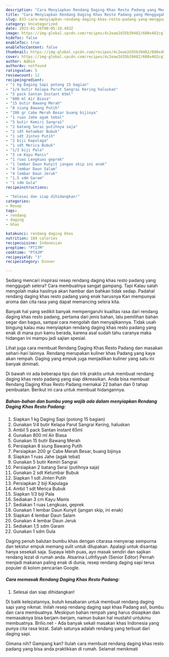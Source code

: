 ```yaml
---
description: "Cara Menyiapkan Rendang Daging Khas Resto Padang yang Menggugah Selera "
title: "Cara Menyiapkan Rendang Daging Khas Resto Padang yang Menggugah Selera "
slug: 833-cara-menyiapkan-rendang-daging-khas-resto-padang-yang-menggugah-selera
category: Uncategorized
date: 2023-01-26T00:05:19.493Z
image: https://img-global.cpcdn.com/recipes/4c2eae2d35b39482/680x482cq70/rendang-daging-khas-resto-padang-foto-resep-utama.jpg
hideToc: false
enableToc: true
enableTocContent: false
thumbnail: https://img-global.cpcdn.com/recipes/4c2eae2d35b39482/680x482cq70/rendang-daging-khas-resto-padang-foto-resep-utama.jpg
cover: https://img-global.cpcdn.com/recipes/4c2eae2d35b39482/680x482cq70/rendang-daging-khas-resto-padang-foto-resep-utama.jpg
author: Admin
authorAv: notfound
ratingvalue: 5
reviewcount: 12
recipeingredient:
- "1 kg Daging Sapi potong 15 bagian"
- "1/4 butir Kelapa Parut Sangrai Kering haluskan"
- "5 pack Santan Instant 65ml"
- "800 ml Air Biasa"
- "15 butir Bawang Merah"
- "8 siung Bawang Putih"
- "200 gr Cabe Merah Besar buang bijinya"
- "1 ruas Jahe agak tebal"
- "5 butir Kemiri Sangrai"
- "2 batang Serai putihnya saja"
- "2 sdt Ketumbar Bubuk"
- "1 sdt Jinten Putih"
- "2 biji Kapulaga"
- "1 sdt Merica Bubuk"
- "1/3 biji Pala"
- "3 cm Kayu Manis"
- "1 ruas Lengkuas geprek"
- "1 lembar Daun Kunyit jangan skip ini enak"
- "4 lembar Daun Salam"
- "4 lembar Daun Jeruk"
- "1,5 sdm Garam"
- "1 sdm Gula"
recipeinstructions:

- "Selesai dan siap dihidangkan!"
categories:
- Resep
tags:
- rendang
- daging
- khas

katakunci: rendang daging khas 
nutrition: 184 calories
recipecuisine: Indonesian
preptime: "PT17M"
cooktime: "PT42M"
recipeyield: "3"
recipecategory: Dinner

---
```



Sedang mencari inspirasi resep rendang daging khas resto padang yang menggugah selera? Cara membuatnya sangat gampang. Tapi Kalau salah mengolah maka hasilnya akan hambar dan bahkan tidak sedap. Padahal rendang daging khas resto padang yang enak harusnya Kan mempunyai aroma dan cita rasa yang dapat memancing selera kita.


Banyak hal yang sedikit banyak mempengaruhi kualitas rasa dari rendang daging khas resto padang, pertama dari jenis bahan, lalu pemilihan bahan segar dan bagus, sampai cara mengolah dan menyajikannya. Tidak usah bingung kalau mau menyiapkan rendang daging khas resto padang yang enak di mana pun kamu berada, karena asal sudah tahu caranya maka hidangan ini mampu jadi sajian spesial.

Lihat juga cara membuat Rendang Daging Khas Resto Padang dan masakan sehari-hari lainnya. Rendang merupakan kuliner khas Padang yang kaya akan rempah. Daging yang empuk juga menjadikan kuliner yang satu ini banyak diminati.


Di bawah ini ada beberapa tips dan trik praktis untuk membuat rendang daging khas resto padang yang siap dikreasikan. Anda bisa membuat Rendang Daging Khas Resto Padang memakai 22 bahan dan 0 tahap pembuatan. Berikut ini cara untuk membuat hidangannya.

<!--inarticleads1-->

##### Bahan-bahan dan bumbu yang wajib ada dalam menyiapkan Rendang Daging Khas Resto Padang:

1. Siapkan 1 kg Daging Sapi (potong 15 bagian)
1. Gunakan 1/4 butir Kelapa Parut Sangrai Kering, haluskan
1. Ambil 5 pack Santan Instant 65ml
1. Gunakan 800 ml Air Biasa
1. Gunakan 15 butir Bawang Merah
1. Persiapkan 8 siung Bawang Putih
1. Persiapkan 200 gr Cabe Merah Besar, buang bijinya
1. Siapkan 1 ruas Jahe (agak tebal)
1. Gunakan 5 butir Kemiri Sangrai
1. Persiapkan 2 batang Serai (putihnya saja)
1. Gunakan 2 sdt Ketumbar Bubuk
1. Siapkan 1 sdt Jinten Putih
1. Persiapkan 2 biji Kapulaga
1. Ambil 1 sdt Merica Bubuk
1. Siapkan 1/3 biji Pala
1. Sediakan 3 cm Kayu Manis
1. Sediakan 1 ruas Lengkuas, geprek
1. Gunakan 1 lembar Daun Kunyit (jangan skip, ini enak)
1. Siapkan 4 lembar Daun Salam
1. Gunakan 4 lembar Daun Jeruk
1. Sediakan 1,5 sdm Garam
1. Gunakan 1 sdm Gula


Daging penuh balutan bumbu khas dengan citarasa menyerap sempurna dan tekstur empuk memang sulit untuk dilupakan. Apalagi untuk disantap hanya sesekali saja. Supaya lebih puas, ayo masak sendiri dan sajikan rendang lezat di rumah anda. Atsarina Luthfiyyah (Senior Editor) Pernah menjadi makanan paling enak di dunia, resep rendang daging sapi terus populer di kolom pencarian Google. 

<!--inarticleads2-->

##### Cara memasak Rendang Daging Khas Resto Padang:


1. Selesai dan siap dihidangkan!

Di balik kelezatannya, butuh kesabaran untuk membuat rendang daging sapi yang nikmat. Inilah resep rendang daging sapi khas Padang asli, bumbu dan cara membuatnya. Meskipun bahan rempah yang harus disiapkan dan memasaknya bisa berjam-berjam, namun bukan hal mustahil untukmu membuatnya. Brilio.net - Ada banyak sekali masakan khas Indonesia yang punya cita rasa lezat. Salah satunya adalah rendang yang terbuat dari daging sapi. 

Gimana nih? Gampang kan? Itulah cara membuat rendang daging khas resto padang yang bisa anda praktikkan di rumah. Selamat menikmati
